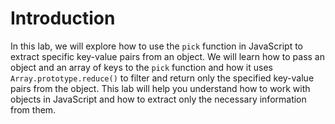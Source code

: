 # Introduction

In this lab, we will explore how to use the `pick` function in JavaScript to extract specific key-value pairs from an object. We will learn how to pass an object and an array of keys to the `pick` function and how it uses `Array.prototype.reduce()` to filter and return only the specified key-value pairs from the object. This lab will help you understand how to work with objects in JavaScript and how to extract only the necessary information from them.
